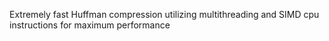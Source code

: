 Extremely fast Huffman compression utilizing multithreading and SIMD cpu instructions for maximum performance